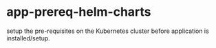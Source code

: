 # app-prereq-helm-charts
setup the pre-requisites on the Kubernetes cluster before application is installed/setup.
